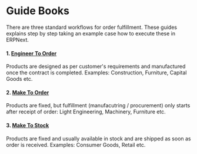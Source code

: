 # Guide Books

<p class="lead">There are three standard workflows for order fulfillment. These guides explains step by step taking an example case how to execute these in ERPNext.</p>

#### 1. [Engineer To Order](/guide-books/engineer-to-order)

Products are designed as per customer's requirements and manufactured once the contract is completed. Examples: Construction, Furniture, Capital Goods etc.

#### 2. [Make To Order](/guide-books/make-to-order)

Products are fixed, but fulfillment (manufacutring / procurement) only starts after receipt of order: Light Engineering, Machinery, Furniture etc.

#### 3. [Make To Stock](/guide-books/make-to-stock)

Products are fixed and usually available in stock and are shipped as soon as order is received. Examples: Consumer Goods, Retail etc.
